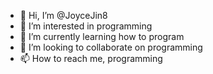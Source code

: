 - 👋 Hi, I’m @JoyceJin8
- 👀 I’m interested in programming
- 🌱 I’m currently learning how to program
- 💞️ I’m looking to collaborate on programming
- 📫 How to reach me, programming

<!---
JoyceJin8/JoyceJin8 is a ✨ special ✨ repository because its `README.md` (this file) appears on your GitHub profile.
You can click the Preview link to take a look at your changes.
--->
